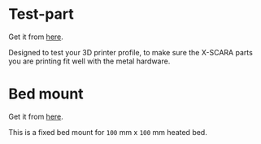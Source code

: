 Test-part
===
Get it from [here](test-part/README.md).

Designed to test your 3D printer profile, to make sure the X-SCARA parts you are printing fit well with the metal hardware.

Bed mount
===
Get it from [here](fixed-bed-mount/README.md).

This is a fixed bed mount for `100` mm x `100` mm heated bed.

